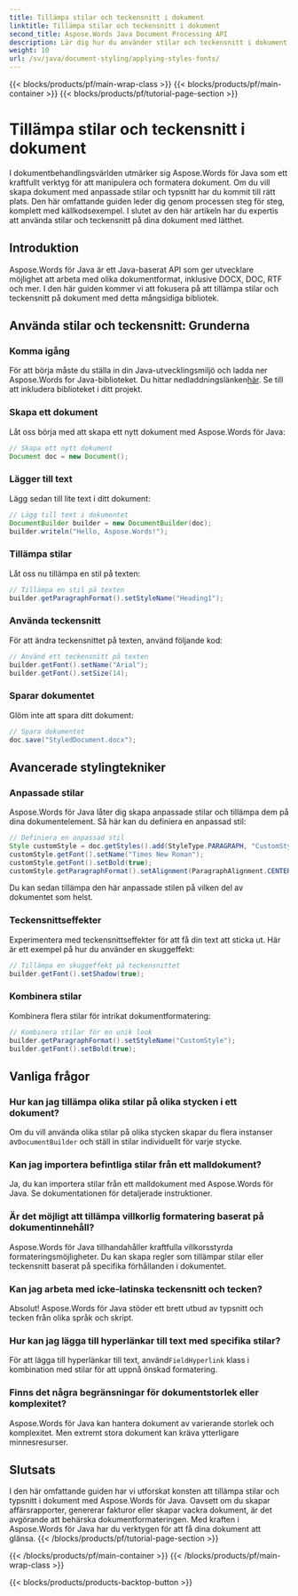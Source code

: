 ```yaml
---
title: Tillämpa stilar och teckensnitt i dokument
linktitle: Tillämpa stilar och teckensnitt i dokument
second_title: Aspose.Words Java Document Processing API
description: Lär dig hur du använder stilar och teckensnitt i dokument med Aspose.Words för Java. Steg-för-steg guide med källkod. Lås upp dokumentformateringens fulla potential.
weight: 10
url: /sv/java/document-styling/applying-styles-fonts/
---
```


{{< blocks/products/pf/main-wrap-class >}}
{{< blocks/products/pf/main-container >}}
{{< blocks/products/pf/tutorial-page-section >}}

# Tillämpa stilar och teckensnitt i dokument

I dokumentbehandlingsvärlden utmärker sig Aspose.Words för Java som ett kraftfullt verktyg för att manipulera och formatera dokument. Om du vill skapa dokument med anpassade stilar och typsnitt har du kommit till rätt plats. Den här omfattande guiden leder dig genom processen steg för steg, komplett med källkodsexempel. I slutet av den här artikeln har du expertis att använda stilar och teckensnitt på dina dokument med lätthet.

## Introduktion

Aspose.Words för Java är ett Java-baserat API som ger utvecklare möjlighet att arbeta med olika dokumentformat, inklusive DOCX, DOC, RTF och mer. I den här guiden kommer vi att fokusera på att tillämpa stilar och teckensnitt på dokument med detta mångsidiga bibliotek.

## Använda stilar och teckensnitt: Grunderna

### Komma igång
För att börja måste du ställa in din Java-utvecklingsmiljö och ladda ner Aspose.Words for Java-biblioteket. Du hittar nedladdningslänken[här](https://releases.aspose.com/words/java/). Se till att inkludera biblioteket i ditt projekt.

### Skapa ett dokument
Låt oss börja med att skapa ett nytt dokument med Aspose.Words för Java:

```java
// Skapa ett nytt dokument
Document doc = new Document();
```

### Lägger till text
Lägg sedan till lite text i ditt dokument:

```java
// Lägg till text i dokumentet
DocumentBuilder builder = new DocumentBuilder(doc);
builder.writeln("Hello, Aspose.Words!");
```

### Tillämpa stilar
Låt oss nu tillämpa en stil på texten:

```java
// Tillämpa en stil på texten
builder.getParagraphFormat().setStyleName("Heading1");
```

### Använda teckensnitt
För att ändra teckensnittet på texten, använd följande kod:

```java
// Använd ett teckensnitt på texten
builder.getFont().setName("Arial");
builder.getFont().setSize(14);
```

### Sparar dokumentet
Glöm inte att spara ditt dokument:

```java
// Spara dokumentet
doc.save("StyledDocument.docx");
```

## Avancerade stylingtekniker

### Anpassade stilar
Aspose.Words för Java låter dig skapa anpassade stilar och tillämpa dem på dina dokumentelement. Så här kan du definiera en anpassad stil:

```java
// Definiera en anpassad stil
Style customStyle = doc.getStyles().add(StyleType.PARAGRAPH, "CustomStyle");
customStyle.getFont().setName("Times New Roman");
customStyle.getFont().setBold(true);
customStyle.getParagraphFormat().setAlignment(ParagraphAlignment.CENTER);
```

Du kan sedan tillämpa den här anpassade stilen på vilken del av dokumentet som helst.

### Teckensnittseffekter
Experimentera med teckensnittseffekter för att få din text att sticka ut. Här är ett exempel på hur du använder en skuggeffekt:

```java
// Tillämpa en skuggeffekt på teckensnittet
builder.getFont().setShadow(true);
```

### Kombinera stilar
Kombinera flera stilar för intrikat dokumentformatering:

```java
// Kombinera stilar för en unik look
builder.getParagraphFormat().setStyleName("CustomStyle");
builder.getFont().setBold(true);
```

## Vanliga frågor

### Hur kan jag tillämpa olika stilar på olika stycken i ett dokument?
 Om du vill använda olika stilar på olika stycken skapar du flera instanser av`DocumentBuilder` och ställ in stilar individuellt för varje stycke.

### Kan jag importera befintliga stilar från ett malldokument?
Ja, du kan importera stilar från ett malldokument med Aspose.Words för Java. Se dokumentationen för detaljerade instruktioner.

### Är det möjligt att tillämpa villkorlig formatering baserat på dokumentinnehåll?
Aspose.Words för Java tillhandahåller kraftfulla villkorsstyrda formateringsmöjligheter. Du kan skapa regler som tillämpar stilar eller teckensnitt baserat på specifika förhållanden i dokumentet.

### Kan jag arbeta med icke-latinska teckensnitt och tecken?
Absolut! Aspose.Words för Java stöder ett brett utbud av typsnitt och tecken från olika språk och skript.

### Hur kan jag lägga till hyperlänkar till text med specifika stilar?
 För att lägga till hyperlänkar till text, använd`FieldHyperlink` klass i kombination med stilar för att uppnå önskad formatering.

### Finns det några begränsningar för dokumentstorlek eller komplexitet?
Aspose.Words för Java kan hantera dokument av varierande storlek och komplexitet. Men extremt stora dokument kan kräva ytterligare minnesresurser.

## Slutsats

I den här omfattande guiden har vi utforskat konsten att tillämpa stilar och typsnitt i dokument med Aspose.Words för Java. Oavsett om du skapar affärsrapporter, genererar fakturor eller skapar vackra dokument, är det avgörande att behärska dokumentformateringen. Med kraften i Aspose.Words för Java har du verktygen för att få dina dokument att glänsa.
{{< /blocks/products/pf/tutorial-page-section >}}

{{< /blocks/products/pf/main-container >}}
{{< /blocks/products/pf/main-wrap-class >}}

{{< blocks/products/products-backtop-button >}}
